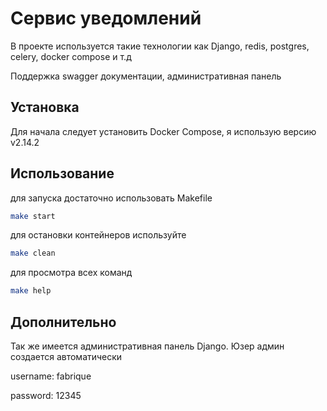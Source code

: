 # Сервис уведомлений

В проекте используется такие технологии как Django, redis, postgres, celery, docker compose и т.д

Поддержка swagger документации, административная панель

## Установка

Для начала следует установить Docker Compose, я использую версию v2.14.2

## Использование

для запуска достаточно использовать Makefile

```bash
make start
```

для остановки контейнеров используйте

```bash
make clean
```

для просмотра всех команд

```bash
make help
```

## Дополнительно

Так же имеется административная панель Django. Юзер админ создается автоматически

username: fabrique

password: 12345 
